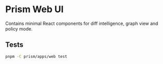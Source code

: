 # Prism Web UI

Contains minimal React components for diff intelligence, graph view and policy mode.

## Tests

```bash
pnpm -C prism/apps/web test
```
